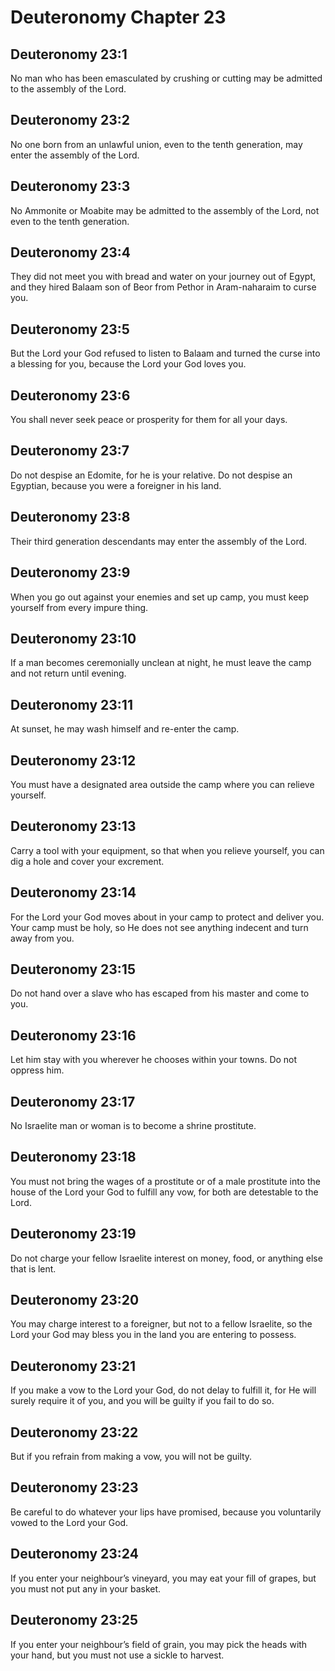 # Deuteronomy Chapter 23

## Deuteronomy 23:1
No man who has been emasculated by crushing or cutting may be admitted to the assembly of the Lord.

## Deuteronomy 23:2
No one born from an unlawful union, even to the tenth generation, may enter the assembly of the Lord.

## Deuteronomy 23:3
No Ammonite or Moabite may be admitted to the assembly of the Lord, not even to the tenth generation.

## Deuteronomy 23:4
They did not meet you with bread and water on your journey out of Egypt, and they hired Balaam son of Beor from Pethor in Aram-naharaim to curse you.

## Deuteronomy 23:5
But the Lord your God refused to listen to Balaam and turned the curse into a blessing for you, because the Lord your God loves you.

## Deuteronomy 23:6
You shall never seek peace or prosperity for them for all your days.

## Deuteronomy 23:7
Do not despise an Edomite, for he is your relative. Do not despise an Egyptian, because you were a foreigner in his land.

## Deuteronomy 23:8
Their third generation descendants may enter the assembly of the Lord.

## Deuteronomy 23:9
When you go out against your enemies and set up camp, you must keep yourself from every impure thing.

## Deuteronomy 23:10
If a man becomes ceremonially unclean at night, he must leave the camp and not return until evening.

## Deuteronomy 23:11
At sunset, he may wash himself and re-enter the camp.

## Deuteronomy 23:12
You must have a designated area outside the camp where you can relieve yourself.

## Deuteronomy 23:13
Carry a tool with your equipment, so that when you relieve yourself, you can dig a hole and cover your excrement.

## Deuteronomy 23:14
For the Lord your God moves about in your camp to protect and deliver you. Your camp must be holy, so He does not see anything indecent and turn away from you.

## Deuteronomy 23:15
Do not hand over a slave who has escaped from his master and come to you.

## Deuteronomy 23:16
Let him stay with you wherever he chooses within your towns. Do not oppress him.

## Deuteronomy 23:17
No Israelite man or woman is to become a shrine prostitute.

## Deuteronomy 23:18
You must not bring the wages of a prostitute or of a male prostitute into the house of the Lord your God to fulfill any vow, for both are detestable to the Lord.

## Deuteronomy 23:19
Do not charge your fellow Israelite interest on money, food, or anything else that is lent.

## Deuteronomy 23:20
You may charge interest to a foreigner, but not to a fellow Israelite, so the Lord your God may bless you in the land you are entering to possess.

## Deuteronomy 23:21
If you make a vow to the Lord your God, do not delay to fulfill it, for He will surely require it of you, and you will be guilty if you fail to do so.

## Deuteronomy 23:22
But if you refrain from making a vow, you will not be guilty.

## Deuteronomy 23:23
Be careful to do whatever your lips have promised, because you voluntarily vowed to the Lord your God.

## Deuteronomy 23:24
If you enter your neighbour’s vineyard, you may eat your fill of grapes, but you must not put any in your basket.

## Deuteronomy 23:25
If you enter your neighbour’s field of grain, you may pick the heads with your hand, but you must not use a sickle to harvest.
